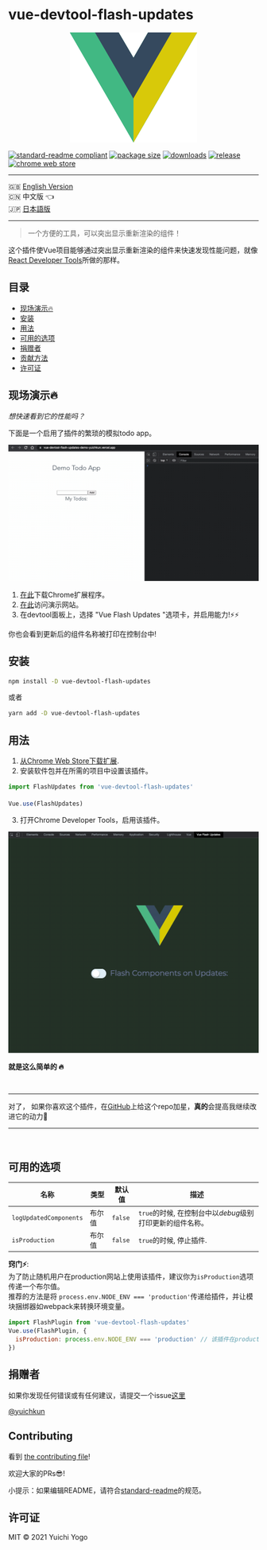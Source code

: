 # vue-devtool-flash-updates

<p align="center">
  <img src="../misc/vue-flash-updates.png">
</p>

[![standard-readme compliant](https://img.shields.io/badge/standard--readme-OK-green.svg?style=flat-square)](https://github.com/RichardLitt/standard-readme)
[![package size](https://img.shields.io/bundlephobia/min/vue-devtool-flash-updates?style=flat-square)](https://img.shields.io/bundlephobia/min/vue-devtool-flash-updates?style=flat-square)
[![downloads](https://img.shields.io/npm/dw/vue-devtool-flash-updates?style=flat-square)](https://img.shields.io/npm/dw/vue-devtool-flash-updates?style=flat-square)
[![release](https://img.shields.io/github/v/release/yuichkun/vue-devtool-flash-updates?style=flat-square)](https://img.shields.io/github/v/release/yuichkun/vue-devtool-flash-updates?style=flat-square)
[![chrome web store](https://img.shields.io/chrome-web-store/users/fhoioahocakkbcghinblimnenhdnhmnj?style=flat-square)](https://chrome.google.com/webstore/detail/vue-devtool-flash-updates/fhoioahocakkbcghinblimnenhdnhmnj)

---

🇬🇧 [English Version](../README.md)  
🇨🇳 中文版 👈  
🇯🇵 [日本語版](./README.ja.md)

---

> 一个方便的工具，可以突出显示重新渲染的组件！

这个插件使Vue项目能够通过突出显示重新渲染的组件来快速发现性能问题，就像[React Developer Tools](https://chrome.google.com/webstore/detail/react-developer-tools/fmkadmapgofadopljbjfkapdkoienihi?hl=en)所做的那样。

## 目录

- [现场演示🔥](#现场演示🔥)
- [安装](#安装)
- [用法](#用法)
- [可用的选项](#可用的选项)
- [捐赠者](#捐赠者)
- [贡献方法](#贡献方法)
- [许可证](#许可证)

## 现场演示🔥

*想快速看到它的性能吗？*  

下面是一个启用了插件的繁琐的模拟todo app。

<p align="center">
  <img src="../misc/live-demo-screenshot.gif">
</p>

1. [在此](https://chrome.google.com/webstore/detail/vue-devtool-flash-updates/fhoioahocakkbcghinblimnenhdnhmnj)下载Chrome扩展程序。
1. [在此](https://vue-devtool-flash-updates-demo-yuichkun.vercel.app/)访问演示网站。
1. 在devtool面板上，选择 "Vue Flash Updates "选项卡，并启用能力!⚡️⚡️

你也会看到更新后的组件名称被打印在控制台中!

## 安装

```bash
npm install -D vue-devtool-flash-updates
```

或者

```bash
yarn add -D vue-devtool-flash-updates
```

## 用法

1. [从Chrome Web Store下载扩展](https://chrome.google.com/webstore/detail/vue-devtool-flash-updates/fhoioahocakkbcghinblimnenhdnhmnj).
2. 安装软件包并在所需的项目中设置该插件。

```js
import FlashUpdates from 'vue-devtool-flash-updates'

Vue.use(FlashUpdates)
```

3. 打开Chrome Developer Tools，启用该插件。

![screen shot of devtool](../misc/screenshot-dev-window.gif)

**就是这么简单的 🔥**

<br />

---

对了，
如果你喜欢这个插件，在[GitHub](https://github.com/yuichkun/vue-devtool-flash-updates)上给这个repo加星，**真的**会提高我继续改进它的动力💪

---

<br />

## 可用的选项

名称 | 类型 | 默认值 | 描述
--- | --- | --- | ---
`logUpdatedComponents` | 布尔值 | `false` | `true`的时候, 在控制台中以*debug*级别打印更新的组件名称。
`isProduction` | 布尔值 | `false` | `true`的时候, 停止插件.

**窍门⚡️**:  
 为了防止随机用户在production网站上使用该插件，建议你为`isProduction`选项传递一个布尔值。  
 推荐的方法是将 `process.env.NODE_ENV === 'production'`传递给插件，并让模块捆绑器如webpack来转换环境变量。

```javascript
import FlashPlugin from 'vue-devtool-flash-updates'
Vue.use(FlashPlugin, {
  isProduction: process.env.NODE_ENV === 'production' // 该插件在production环境中停止，在其他环境中动作。
})
```

## 捐赠者

如果你发现任何错误或有任何建议，请提交一个issue[这里](https://github.com/yuichkun/vue-devtool-flash-updates/issues/new?assignees=&labels=&template=bug_report.md&title=)

[@yuichkun](https://github.com/yuichkun)

## Contributing

看到 [the contributing file](../CONTRIBUTING.md)!

欢迎大家的PRs😎!

小提示：如果编辑README，请符合[standard-readme](https://github.com/RichardLitt/standard-readme)的规范。

## 许可证

MIT © 2021 Yuichi Yogo
